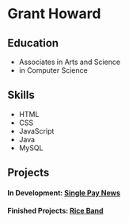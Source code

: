 # Grant Howard

## Education

- Associates in Arts and Science
- in Computer Science

## Skills

- HTML
- CSS
- JavaScript
- Java
- MySQL

## Projects

#### In Development: [Single Pay News](singlepaynew.com)

#### Finished Projects: [Rice Band](riceband.com)



<!--
**Howard404/Howard404** is a ✨ _special_ ✨ repository because its `README.md` (this file) appears on your GitHub profile.

Here are some ideas to get you started:

- 🔭 I’m currently working on ...
- 🌱 I’m currently learning ...
- 👯 I’m looking to collaborate on ...
- 🤔 I’m looking for help with ...
- 💬 Ask me about ...
- 📫 How to reach me: ...
- 😄 Pronouns: ...
- ⚡ Fun fact: ...
-->
